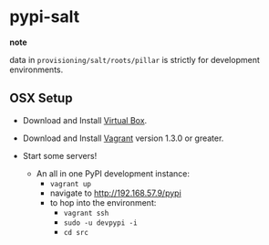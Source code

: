 # pypi-salt

**note**

data in `provisioning/salt/roots/pillar` is strictly for development environments.

## OSX Setup

- Download and Install [Virtual Box](https://www.virtualbox.org/wiki/Downloads).

- Download and Install [Vagrant](http://downloads.vagrantup.com/) version 1.3.0 or greater.

- Start some servers!
  - An all in one PyPI development instance:
    - `vagrant up`
    - navigate to http://192.168.57.9/pypi
    - to hop into the environment:
      - `vagrant ssh`
      - `sudo -u devpypi -i`
      - `cd src`
